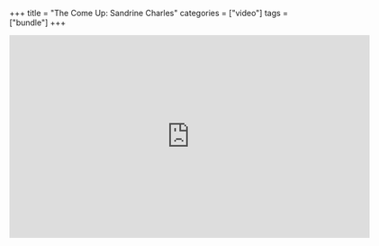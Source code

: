 +++
title = "The Come Up: Sandrine Charles"
categories = ["video"]
tags = ["bundle"]
+++

<iframe src="https://player.vimeo.com/video/647493955?h=d2dfc37cb7&amp;app_id=122963" width="640" height="360" frameborder="0" allow="autoplay; fullscreen; picture-in-picture" allowfullscreen title="The Creative Come Up: Sandrine Charles"></iframe>